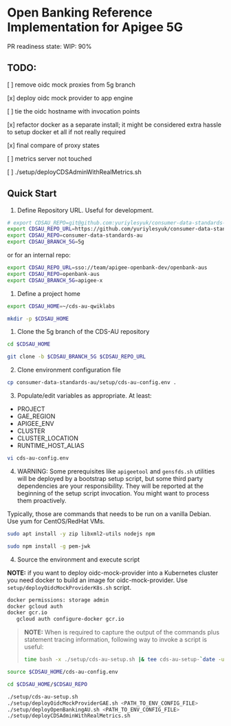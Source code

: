 # Open Banking Reference Implementation for Apigee 5G

PR readiness state: WIP: 90%

## TODO:

[ ] remove oidc mock proxies from 5g branch

[x] deploy oidc mock provider to app engine

[ ] tie the oidc hostname with invocation points

[x] refactor docker as a separate install; it might be considered extra hassle  to setup docker et all if not really required

[x] final compare of proxy states

[ ] metrics server not touched

[ ] ./setup/deployCDSAdminWithRealMetrics.sh

## Quick Start


1. Define Repository URL. Useful for development.

```sh
# export CDSAU_REPO=git@github.com:yuriylesyuk/consumer-data-standards-au.git
export CDSAU_REPO_URL=https://github.com/yuriylesyuk/consumer-data-standards-au.git
export CDSAU_REPO=consumer-data-standards-au
export CDSAU_BRANCH_5G=5g
```

or for an internal repo:

```sh
export CDSAU_REPO_URL=sso://team/apigee-openbank-dev/openbank-aus
export CDSAU_REPO=openbank-aus
export CDSAU_BRANCH_5G=apigee-x
```



1. Define a project home
```bash
export CDSAU_HOME=~/cds-au-qwiklabs

mkdir -p $CDSAU_HOME
```

1. Clone the 5g branch of the CDS-AU repository

```bash
cd $CDSAU_HOME

git clone -b $CDSAU_BRANCH_5G $CDSAU_REPO_URL
```

2. Clone environment configuration file

```bash
cp consumer-data-standards-au/setup/cds-au-config.env .
```

3. Populate/edit variables as appropriate. At least:

* PROJECT
* GAE_REGION
* APIGEE_ENV
* CLUSTER
* CLUSTER_LOCATION
* RUNTIME_HOST_ALIAS

```bash
vi cds-au-config.env 
```

4. WARNING: Some prerequisites like `apigeetool` and `gensfds.sh` utilities will be deployed by a bootstrap setup script, but some third party dependencies are your responsibility.
 They will be reported at the beginning of the setup script invocation. You might want to process them proactively.

Typically, those are commands that needs to be run on a vanilla Debian. Use yum for CentOS/RedHat VMs.

```bash
sudo apt install -y zip libxml2-utils nodejs npm

sudo npm install -g pem-jwk
```





4. Source the environment and execute script


__NOTE:__ if you want to deploy oidc-mock-provider into a Kubernetes cluster
you need docker to build an image for oidc-mock-provider.
Use `setup/deployOidcMockProviderK8s.sh` script.

```bash
docker permissions: storage admin
docker gcloud auth
docker gcr.io
   gcloud auth configure-docker gcr.io
```

> __NOTE:__ When is required to capture the output of the commands plus statement tracing information, following way to invoke a script is useful:
> ```sh
> time bash -x ./setup/cds-au-setup.sh |& tee cds-au-setup-`date -u +"%Y-%m-%dT%H:%M:%SZ"`.log
> ```

```bash
source $CDSAU_HOME/cds-au-config.env

cd $CDSAU_HOME/$CDSAU_REPO

./setup/cds-au-setup.sh
./setup/deployOidcMockProviderGAE.sh <PATH_TO_ENV_CONFIG_FILE>
./setup/deployOpenBankingAU.sh <PATH_TO_ENV_CONFIG_FILE>
./setup/deployCDSAdminWithRealMetrics.sh

```
